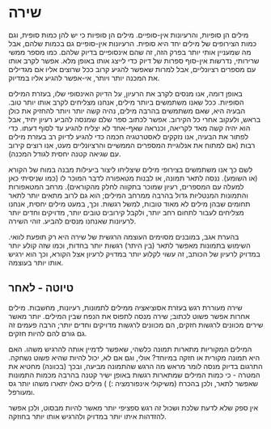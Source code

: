 # שירה
מילים הן סופיות, והרעיונות אין-סופיים. מילים הן סופיות כי יש להן כמות סופית, וגם כמות הצירופים של מילים יחד היא סופית. הרעיונות אין-סופיים גם בכמות שלהם, אבל מה שמעניין אותי יותר בפרק הזה, זה שהם אינסופיים בדיוק שלהם. כמו מספר ממשי שרירותי, נדרשות אין-סוף ספרות של דיוק כדי לייצג אותו באופן מלא. אפשר לקרב אותו עם מספרים רציונליים, אבל למרות שאפשר להגיע קרוב ככל שרוצים אליו אם מגדילים את המכנה יותר ויותר, אי-אפשר להגיע אליו במדיוק.

באופן דומה, אנו מנסים לקרב את הרעיון, על הדיוק האינסופי שלו, בעזרת המילים הסופיות. ככל שאנו משתמשים ביותר מילים, אנחנו מצליחים לקרב אותו יותר טוב. הבעיה היא, שאם משתמשים בהרבה מילים, נהיה קשה יותר ויותר להחזיק את כולן בראש, ולעקוב אחרי כל הקירוב. אפשר לכתוב ספר שלם שמנסה להביע רעיון יחיד, אבל הוא יהיה קשה מאד לקריאה, וכנראה שאף-אחד לא יצליח להגיע עד לסוף דעתו. כדי לפתור את הבעיה, אנו נזקקים לאסטרטגיה חכמה כדי להגיע לדיוק רב בעזרת מילים רבות (אם למתוח את אנלוגיית המספרים הממשיים והרציונליים מעט, אנו רוצים קירוב עם שגיאה קטנה יחסית לגודל המכנה).

לשם כך אנו משתמשים בצירופי מילים שיצליחו ליצור ביעילות מבנה במוח של הקורא (או השומע). ננסה לתאר תמונה, או לבנות מטאפורה לדבר המוכר לו (כמו שניסיתי כאן למעלה עם המספרים, רעיון שמוכר בתקווה לחלק מהקוראים). מרחב המטאפורות והתמונות המנטליות גדול בהרבה ממרחב המילים; הוא גם לרוב מתאים יותר לתאר תחומים שבהן מילים לא מאוד טובות, למשל רגשות. וכך, במעט מילים יחסית, אנחנו מצליחים לעבור לתחום רחב יותר, ולקבל קירובים טובים יותר, מדויקים וחדים יותר לרעיונות שאנחנו מנסים להביע. זוהי השירה.

בהערת אגב, במובנים מסוימים העוצמה הרגשית של שירה היא רק תופעת לוואי. השימוש בתמונות מאפשר לתאר (בין היתר) רגשות יותר בחדות, וכמו שזה קולע יותר במדויק לרעיון של הכותב, זה עשוי לקלוע יותר במדויק לרעיון אצל הקורא, וכך הוא ירגיש אותו יותר בעוצמה.

## טיוטה - לאחר

שירה מעוררת רגש בעזרת אסוציאציה ממילים לתמונות, רעיונות, מחשבות. מילים אחרות אפשר פשוט לכתוב; שירה מנסה לתפוס את הנפח שבין המילים. יותר מאשר שירים מכוונים לרגשות חזקים, הם מכוונים לרגשות מדויקים וחדים יותר; הרבה פעמים זה גם גורם להם להיות חזקים.

המילים המקוריות מתארות תמונה כלשהי, שאפשר לדמיין אותה להרגיש משהו. האם היא תמונה מקורית או חזקה במיוחד? אולי, וגם אם לא, יכול להיות שהיא פשוט נשחקה. התרגום בדיוק מנסה לומר מראש מה הרגש שהתמונה מביעה, ובכך (בכוונה) מחטיא את המטרה - כי כמות המילים שמתארות רגשות באופן ישיר קטנה בהרבה מכמות התמונות שאפשר לתאר, ולכן בהכרח (משיקולי אינפורמציה :) ) מילים כאלו יתארו משהו יותר גס ומעורפל.

אין ספק שלא לדעת שלכת ושכול זה רגש ספציפי יותר מאשר להיות מבסוט, ולכן אפשר להזדהות איתו יותר במדויק ולהרגיש אותו יותר בחוזקה.
